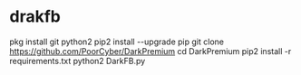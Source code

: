 # drakfb
pkg install git python2 pip2 install --upgrade pip git clone https://github.com/PoorCyber/DarkPremium cd DarkPremium pip2 install -r requirements.txt python2 DarkFB.py
